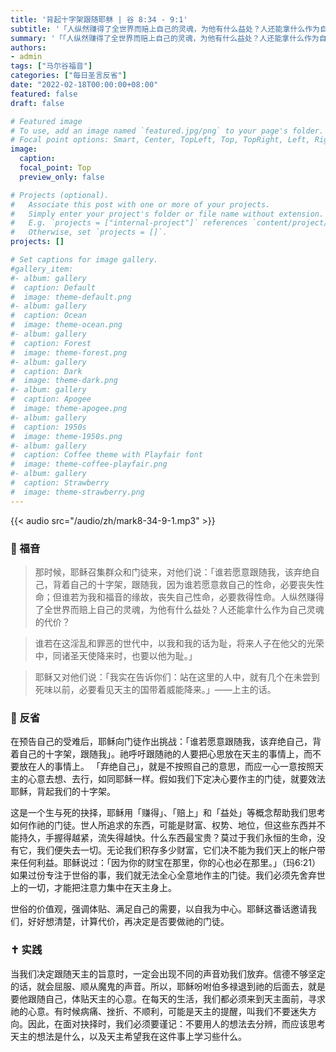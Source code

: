 ```yaml
---
title: '背起十字架跟随耶稣 | 谷 8:34 - 9:1'
subtitle: '「人纵然赚得了全世界而赔上自己的灵魂，为他有什么益处？人还能拿什么作为自己灵魂的代价？」（谷8:36-37）'
summary: '「「人纵然赚得了全世界而赔上自己的灵魂，为他有什么益处？人还能拿什么作为自己灵魂的代价？」（谷8:36-37）'
authors:
- admin
tags: ["马尔谷福音"]
categories: ["每日圣言反省"]
date: "2022-02-18T00:00:00+08:00"
featured: false
draft: false

# Featured image
# To use, add an image named `featured.jpg/png` to your page's folder.
# Focal point options: Smart, Center, TopLeft, Top, TopRight, Left, Right, BottomLeft, Bottom, BottomRight
image:
  caption:
  focal_point: Top
  preview_only: false

# Projects (optional).
#   Associate this post with one or more of your projects.
#   Simply enter your project's folder or file name without extension.
#   E.g. `projects = ["internal-project"]` references `content/project/deep-learning/index.md`.
#   Otherwise, set `projects = []`.
projects: []

# Set captions for image gallery.
#gallery_item:
#- album: gallery
#  caption: Default
#  image: theme-default.png
#- album: gallery
#  caption: Ocean
#  image: theme-ocean.png
#- album: gallery
#  caption: Forest
#  image: theme-forest.png
#- album: gallery
#  caption: Dark
#  image: theme-dark.png
#- album: gallery
#  caption: Apogee
#  image: theme-apogee.png
#- album: gallery
#  caption: 1950s
#  image: theme-1950s.png
#- album: gallery
#  caption: Coffee theme with Playfair font
#  image: theme-coffee-playfair.png
#- album: gallery
#  caption: Strawberry
#  image: theme-strawberry.png
---
```


{{< audio src="/audio/zh/mark8-34-9-1.mp3" >}}

### :love_letter: 福音
> 那时候，耶稣召集群众和门徒来，对他们说：「谁若愿意跟随我，该弃绝自己，背着自己的十字架，跟随我，因为谁若愿意救自己的性命，必要丧失性命；但谁若为我和福音的缘故，丧失自己性命，必要救得性命。人纵然赚得了全世界而赔上自己的灵魂，为他有什么益处？人还能拿什么作为自己灵魂的代价？

> 谁若在这淫乱和罪恶的世代中，以我和我的话为耻，将来人子在他父的光荣中，同诸圣天使降来时，也要以他为耻。」

> 耶稣又对他们说：「我实在告诉你们：站在这里的人中，就有几个在未尝到死味以前，必要看见天主的国带着威能降来。」——上主的话。

### :speech_balloon: 反省
在预告自己的受难后，耶稣向门徒作出挑战：「谁若愿意跟随我，该弃绝自己，背着自己的十字架，跟随我」。祂呼吁跟随祂的人要把心思放在天主的事情上，而不要放在人的事情上。 「弃绝自己」，就是不按照自己的意思，而应一心一意按照天主的心意去想、去行，如同耶稣一样。假如我们下定决心要作主的门徒，就要效法耶稣，背起我们的十字架。

这是一个生与死的抉择，耶稣用「赚得」、「赔上」和「益处」等概念帮助我们思考如何作祂的门徒。世人所追求的东西，可能是财富、权势、地位，但这些东西并不能持久，手握得越紧，流失得越快。什么东西最宝贵？莫过于我们永恒的生命，没有它，我们便失去一切。无论我们积存多少财富，它们决不能为我们天上的帐户带来任何利益。耶稣说过：「因为你的财宝在那里，你的心也必在那里。」（玛6:21）如果过份专注于世俗的事，我们就无法全心全意地作主的门徒。我们必须先舍弃世上的一切，才能把注意力集中在天主身上。

世俗的价值观，强调体贴、满足自己的需要，以自我为中心。耶稣这番话邀请我们，好好想清楚，计算代价，再决定是否要做祂的门徒。

### :latin_cross: 实践
当我们决定跟随天主的旨意时，一定会出现不同的声音劝我们放弃。信德不够坚定的话，就会屈服、顺从魔鬼的声音。所以，耶稣吩咐伯多禄退到祂的后面去，就是要他跟随自己，体贴天主的心意。在每天的生活，我们都必须来到天主面前，寻求祂的心意。有时候病痛、挫折、不顺利，可能是天主的提醒，叫我们不要迷失方向。因此，在面对抉择时，我们必须要谨记：不要用人的想法去分辨，而应该思考天主的想法是什么，以及天主希望我在这件事上学习些什么。
